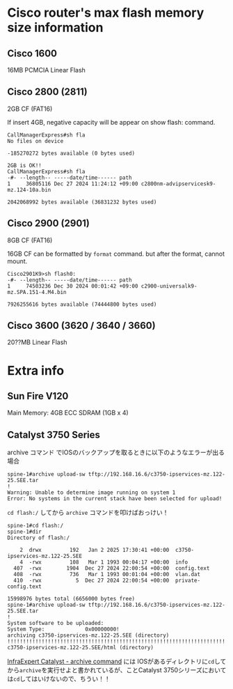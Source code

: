 # Cisco router's max flash memory size information

## Cisco 1600
16MB PCMCIA Linear Flash

## Cisco 2800 (2811)
2GB CF (FAT16)

If insert 4GB, negative capacity will be appear on show flash: command.
```
CallManagerExpress#sh fla
No files on device

-185270272 bytes available (0 bytes used)

2GB is OK!!
CallManagerExpress#sh fla
-#- --length-- -----date/time------ path
1     36805116 Dec 27 2024 11:24:12 +09:00 c2800nm-advipservicesk9-mz.124-10a.bin

2042068992 bytes available (36831232 bytes used)
```

## Cisco 2900 (2901)
8GB CF (FAT16)

16GB CF can be formatted by `format` command. but after the format, cannot mount.
```
Cisco2901K9>sh flash0:
-#- --length-- -----date/time------ path
1     74503236 Dec 30 2024 00:01:42 +09:00 c2900-universalk9-mz.SPA.151-4.M4.bin

7926255616 bytes available (74444800 bytes used)
```

## Cisco 3600 (3620 / 3640 / 3660)
20??MB Linear Flash

# Extra info
## Sun Fire V120
Main Memory: 4GB ECC SDRAM (1GB x 4)

## Catalyst 3750 Series
archive コマンド でIOSのバックアップを取るときに以下のようなエラーが出る場合
```
spine-1#archive upload-sw tftp://192.168.16.6/c3750-ipservices-mz.122-25.SEE.tar
!
Warning: Unable to determine image running on system 1
Error: No systems in the current stack have been selected for upload!
```
`cd flash:/` してから `archive` コマンドを叩けばおっけい！
```
spine-1#cd flash:/
spine-1#dir
Directory of flash:/

    2  drwx         192   Jan 2 2025 17:30:41 +00:00  c3750-ipservices-mz.122-25.SEE
    4  -rwx         108   Mar 1 1993 00:04:17 +00:00  info
  407  -rwx        1904  Dec 27 2024 22:00:54 +00:00  config.text
  408  -rwx         736   Mar 1 1993 00:01:04 +00:00  vlan.dat
  410  -rwx           5  Dec 27 2024 22:00:54 +00:00  private-config.text

15998976 bytes total (6656000 bytes free)
spine-1#archive upload-sw tftp://192.168.16.6/c3750-ipservices-mz.122-25.SEE.tar
!
System software to be uploaded:
System Type:             0x00000000!
archiving c3750-ipservices-mz.122-25.SEE (directory)
!!!!!!!!!!!!!!!!!!!!!!!!!!!!!!!!!!!!!!!!!!!!!!!!!!!!!!!!!!!!!!!!!!!!!!!!!!!!!!!!!!!!!!!!!!!!!!!!!!!!!!!!!!!!!!!!!!!!!!!!archiving c3750-ipservices-mz.122-25.SEE/html (directory)
```

[InfraExpert Catalyst - archive command](https://www.infraexpert.com/study/ciscoios15.html) には IOSがあるディレクトリに`cd`してから`archive`を実行せよと書かれているが、ことCatalyst 3750シリーズにおいては`cd`してはいけないので、ちうい！！
